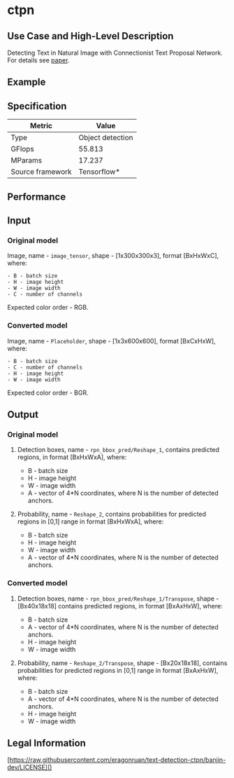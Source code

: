# ctpn

## Use Case and High-Level Description

Detecting Text in Natural Image with Connectionist Text Proposal Network. For details see [paper](https://arxiv.org/pdf/1609.03605.pdf).

## Example

## Specification

| Metric                          | Value                                     |
|---------------------------------|-------------------------------------------|
| Type                            | Object detection                          |
| GFlops                          | 55.813                                    |
| MParams                         | 17.237                                    |
| Source framework                | Tensorflow\*                              |

## Performance

## Input

### Original model

Image, name - `image_tensor`, shape - [1x300x300x3], format [BxHxWxC],
   where:

    - B - batch size
    - H - image height
    - W - image width
    - C - number of channels

   Expected color order - RGB.

### Converted model

Image, name - `Placeholder`, shape - [1x3x600x600], format [BxCxHxW],
   where:

    - B - batch size
    - C - number of channels
    - H - image height
    - W - image width

   Expected color order - BGR.

## Output

### Original model

1. Detection boxes, name - `rpn_bbox_pred/Reshape_1`, contains predicted regions, in format [BxHxWxA], where:

    - B - batch size
    - H - image height
    - W - image width
    - A - vector of 4*N coordinates, where N is the number of detected anchors.

2. Probability, name - `Reshape_2`, contains probabilities for predicted regions in [0,1] range in format [BxHxWxA], where:

    - B - batch size
    - H - image height
    - W - image width
    - A - vector of 4*N coordinates, where N is the number of detected anchors.

### Converted model

1. Detection boxes, name - `rpn_bbox_pred/Reshape_1/Transpose`, shape - [Bx40x18x18] contains predicted regions, in format [BxAxHxW], where:

    - B - batch size
    - A - vector of 4*N coordinates, where N is the number of detected anchors.
    - H - image height
    - W - image width

2. Probability, name - `Reshape_2/Transpose`, shape - [Bx20x18x18], contains probabilities for predicted regions in [0,1] range in format [BxAxHxW], where:

    - B - batch size
    - A - vector of 4*N coordinates, where N is the number of detected anchors.
    - H - image height
    - W - image width

## Legal Information

[https://raw.githubusercontent.com/eragonruan/text-detection-ctpn/banjin-dev/LICENSE]()